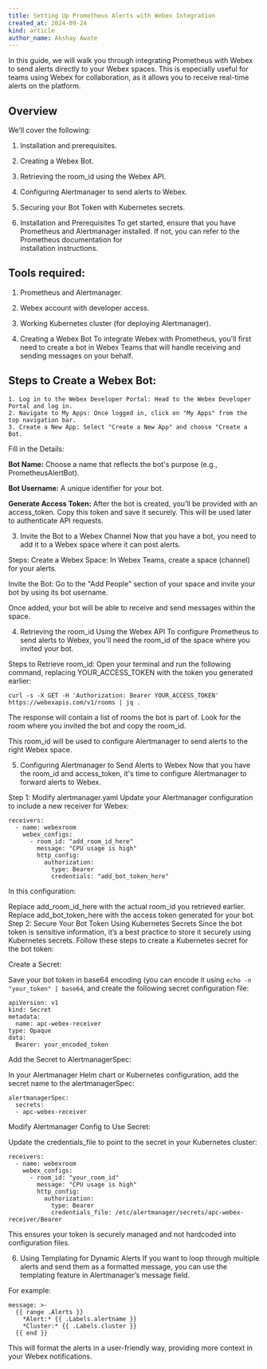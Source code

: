 ```yaml
---
title: Setting Up Prometheus Alerts with Webex Integration
created_at: 2024-09-24
kind: article
author_name: Akshay Awate
---
```


In this guide, we will walk you through integrating Prometheus with Webex to send alerts directly to your Webex spaces. This is especially useful for teams using Webex for collaboration, as it allows you to receive real-time alerts on the platform.

## Overview
We’ll cover the following:

1. Installation and prerequisites.
2. Creating a Webex Bot.
3. Retrieving the room_id using the Webex API.
4. Configuring Alertmanager to send alerts to Webex.
5. Securing your Bot Token with Kubernetes secrets.

1. Installation and Prerequisites
  To get started, ensure that you have Prometheus and Alertmanager installed. If not, you can refer to the Prometheus documentation for     
  installation instructions.

  ## Tools required:
  1. Prometheus and Alertmanager.
  2. Webex account with developer access.
  3. Working Kubernetes cluster (for deploying Alertmanager).
  
2. Creating a Webex Bot
  To integrate Webex with Prometheus, you'll first need to create a bot in Webex Teams that will handle receiving and sending messages on 
  your behalf.
  
  ## Steps to Create a Webex Bot:
    1. Log in to the Webex Developer Portal: Head to the Webex Developer Portal and log in.
    2. Navigate to My Apps: Once logged in, click on "My Apps" from the top navigation bar.
    3. Create a New App: Select "Create a New App" and choose "Create a Bot.
  
  Fill in the Details:
  
  **Bot Name:** Choose a name that reflects the bot's purpose (e.g., PrometheusAlertBot).
  
  **Bot Username:** A unique identifier for your bot.
  
  **Generate Access Token:** After the bot is created, you’ll be provided with an access_token. Copy this token and save it securely. This 
     will be used later to authenticate API requests.

3. Invite the Bot to a Webex Channel
Now that you have a bot, you need to add it to a Webex space where it can post alerts.

Steps:
Create a Webex Space: In Webex Teams, create a space (channel) for your alerts.

Invite the Bot: Go to the "Add People" section of your space and invite your bot by using its bot username.

Once added, your bot will be able to receive and send messages within the space.

4. Retrieving the room_id Using the Webex API
  To configure Prometheus to send alerts to Webex, you'll need the room_id of the space where you invited your bot.
  
  Steps to Retrieve room_id:
  Open your terminal and run the following command, replacing YOUR_ACCESS_TOKEN with the token you generated earlier:

  ```
  curl -s -X GET -H 'Authorization: Bearer YOUR_ACCESS_TOKEN' https://webexapis.com/v1/rooms | jq .
  ```
  The response will contain a list of rooms the bot is part of. Look for the room where you invited the bot and copy the room_id.
  
  This room_id will be used to configure Alertmanager to send alerts to the right Webex space.

5. Configuring Alertmanager to Send Alerts to Webex
  Now that you have the room_id and access_token, it's time to configure Alertmanager to forward alerts to Webex.

  Step 1: Modify alertmanager.yaml
  Update your Alertmanager configuration to include a new receiver for Webex:
  ```
  receivers:
    - name: webexroom
      webex_configs:
        - room_id: "add_room_id_here"
          message: "CPU usage is high"
          http_config:
            authorization:
              type: Bearer
              credentials: "add_bot_token_here"
  ```
  In this configuration:
  
  Replace add_room_id_here with the actual room_id you retrieved earlier.
  Replace add_bot_token_here with the access token generated for your bot.
  Step 2: Secure Your Bot Token Using Kubernetes Secrets
  Since the bot token is sensitive information, it’s a best practice to store it securely using Kubernetes secrets. Follow these steps to     create a Kubernetes secret for the bot token:
  
  Create a Secret:
  
  Save your bot token in base64 encoding (you can encode it using ```echo -n "your_token" | base64```, and create the following secret 
  configuration file:
  
  ```
  apiVersion: v1
  kind: Secret
  metadata:
    name: apc-webex-receiver
  type: Opaque
  data:
    Bearer: your_encoded_token
  ```
  Add the Secret to AlertmanagerSpec:
  
  In your Alertmanager Helm chart or Kubernetes configuration, add the secret name to the alertmanagerSpec:
  ```
  alertmanagerSpec:
    secrets:
    - apc-webex-receiver
  ```
  Modify Alertmanager Config to Use Secret:
  
  Update the credentials_file to point to the secret in your Kubernetes cluster:
  ```
  receivers:
    - name: webexroom
      webex_configs:
        - room_id: "your_room_id"
          message: "CPU usage is high"
          http_config:
            authorization:
              type: Bearer
              credentials_file: /etc/alertmanager/secrets/apc-webex-receiver/Bearer
  ```
  This ensures your token is securely managed and not hardcoded into configuration files.

6. Using Templating for Dynamic Alerts
  If you want to loop through multiple alerts and send them as a formatted message, you can use the templating feature in Alertmanager’s message field.
  
  For example:
  ```
  message: >-
    {{ range .Alerts }}
      *Alert:* {{ .Labels.alertname }}
      *Cluster:* {{ .Labels.cluster }}
    {{ end }}
  ```
This will format the alerts in a user-friendly way, providing more context in your Webex notifications.
